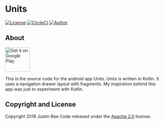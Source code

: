 # Units



[![License](https://img.shields.io/badge/License-Apache%202.0-blue.svg)](https://opensource.org/licenses/Apache-2.0)
[![CircleCI](https://circleci.com/gh/Justin-Bee/Units.svg?style=svg)](https://circleci.com/gh/Justin-Bee/Units)
[![Author](https://img.shields.io/badge/Author-Justin%20Bee-blue.svg)](mailto:jbee.appz@gmail.com)


## About
[<img src="https://play.google.com/intl/en_us/badges/images/generic/en-play-badge.png"
      alt="Get it on Google Play"
      height="80">](https://play.google.com/store/apps/details?id=com.bee.units&hl=en_US)
 
This is the source code for the android app Units.
Units is written in Kotlin. It uses a navigation drawer layout with fragments. My inspiration behind this app was just to experiment with Kotlin. 


## Copyright and License

Copyright 2019 Justin Bee Code released under the [Apache 2.0](https://github.com/Justin-Bee/Units/blob/master/LICENSE) license.
